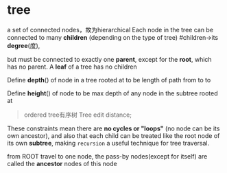 # tree

a set of connected nodes，故为hierarchical 
Each node in the tree can be connected to many **children** (depending on the type of tree) #children->its **degree**(度), 

but must be connected to exactly one **parent**, except for the **root**, which has no parent. A **leaf** of a tree has no children

Define **depth**(<X>) of node <X> in a tree rooted at to be length of path from to <X> to <R>

Define **height**(<X>) of node to be max depth of any node in the subtree rooted at <X>

> ordered tree有序树  Tree edit distance;

These constraints mean there are **no cycles or "loops"** (no node can be its own ancestor), and also that each child can be treated like the root node of its own **subtree**, making `recursion` a useful technique for tree traversal.

from ROOT travel to one node, the pass-by nodes(except for itself) are called the **ancestor** nodes of this node


